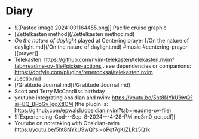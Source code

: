 # Diary

- ![[Pasted image 20241001164455.png]] Pacific cruise graphic
- [Zettelkasten method](/Zettelkasten method.md)
- *On the nature of daylight* played at Centering prayer [/On the nature of daylight.md](/On the nature of daylight.md) #music #centering-prayer [[prayer]]
- Telekasten: <https://github.com/nvim-telekasten/telekasten.nvim?tab=readme-ov-file#picker-actions> .
see dependencies or companions: <https://dotfyle.com/plugins/renerocksai/telekasten.nvim>
- [/Lectio.md](/Lectio.md)
- [/Gratitude Journal.md](/Gratitude Journal.md)
- Scott and Terry McCandliss birthday
- youtube integrating obsidian and nvim: <https://youtu.be/5ht8NYkU9wQ?si=BQ_BPoGvTggXtIOM> (the plugin is: <https://github.com/epwalsh/obsidian.nvim?tab=readme-ov-file>)
- ![[Experiencing-God---Sep-8-2024---4-28-PM-nq3m0_ocr.pdf]]
- Youtube on notetaking with Obsidian-nvim <https://youtu.be/5ht8NYkU9wQ?si=oPqt7gKrZLRz5Q1k>
